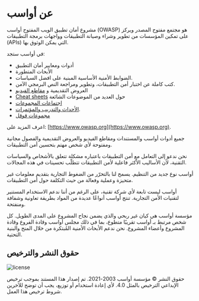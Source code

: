 #  عن أواسب

مشروع أمان تطبيق الويب المفتوح أواسب (OWASP) هو مجتمع مفتوح المصدر ويركز على تمكين المؤسسات من تطوير وشراء وصيانة التطبيقات وواجهات برمجة التطبيقات (APIs) التي يمكن الوثوق بها.

في أواسب ستجد:


- أدوات ومعايير أمان التطبيق
- الأبحاث المتطورة
- الضوابط الأمنية الأساسية المبنية على افضل السياسات.
- كتب كاملة عن اختبار أمن التطبيقات، وتطوير ومراجعة النص البرمجي الآمن.
- العروض التقديمية و  [مقاطع الفيديو](https://www.youtube.com/user/OWASPGLOBAL)
- [Cheat sheets](https://cheatsheetseries.owasp.org/) حول العديد من الموضوعات الشائعة
- [اجتماعات المجموعات](https://owasp.org/chapters/)
- [الأحداث والتدريب والمؤتمرات](https://owasp.org/events/).
- [ مجموعات قوقل ](TBA)

اعرف المزيد على: [https://www.owasp.org](https://www.owasp.org).

جميع أدوات أواسب والمستندات ومقاطع الفيديو والعروض التقديمية والفصول مجانية ومفتوحة لأي شخص مهتم بتحسين أمن التطبيقات.


نحن ندعو إلى التعامل مع أمن التطبيقات باعتباره مشكلة تتعلق بالأشخاص والسياسات التقنية، لأن الأساليب الأكثر فاعلية لأمن التطبيقات تتطلّب تحسينات في هذه المجالات.

أواسب نوع جديد من التنظيم. يسمح لنا بالتحرّر  من الضغوط التجارية بتقديم معلومات غير متحيزة وعملية وفعالة من حيث التكلفة حول أمن التطبيقات.

أواسب ليست تابعة لأي شركة تقنية، على الرغم من أننا ندعم الاستخدام المستنير لتقنيات الأمن التجارية. تنتج أواسب أنواعًا عديدة من المواد بطريقة تعاونية وشفافة ومنفتحة.


مؤسسة أواسب هي كيان غير ربحي والذي يضمن نجاح المشروع على المدى الطويل. كل شخص مرتبط بـ أواسب تقريبًا متطوع، بما في ذلك مجلس أواسب وقادة الفروع وقادة المشروع وأعضاء المشروع. نحن ندعم الأبحاث الأمنية المُبتكرة من خلال المنح والبنية التحتية.

##  حقوق النشر والترخيص

![license](assets/license.png)

حقوق النشر © مؤسسة أواسب 2003-2021. تم إصدار هذا المستند بموجب ترخيص الإبداعي الترخيص بالمثل 4.0. لأي إعادة استخدام أو توزيع، يجب أن توضح للآخرين شروط ترخيص هذا العمل.
